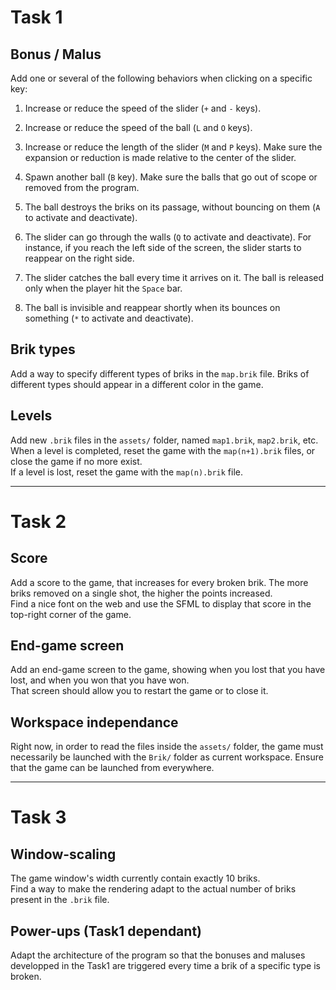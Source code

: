 # Task 1

## Bonus / Malus

Add one or several of the following behaviors when clicking on a specific key:

1. Increase or reduce the speed of the slider (`+` and `-` keys).

2. Increase or reduce the speed of the ball (`L` and `O` keys).

3. Increase or reduce the length of the slider (`M` and `P` keys).
Make sure the expansion or reduction is made relative to the center of the slider.

4. Spawn another ball (`B` key).
Make sure the balls that go out of scope or removed from the program.

5. The ball destroys the briks on its passage, without bouncing on them (`A` to activate and deactivate).

6. The slider can go through the walls (`Q` to activate and deactivate).
For instance, if you reach the left side of the screen, the slider starts to reappear on the right side.

7. The slider catches the ball every time it arrives on it.
The ball is released only when the player hit the `Space` bar.

8. The ball is invisible and reappear shortly when its bounces on something (`*` to activate and deactivate).

## Brik types

Add a way to specify different types of briks in the `map.brik` file.
Briks of different types should appear in a different color in the game.

## Levels

Add new `.brik` files in the `assets/` folder, named `map1.brik`, `map2.brik`, etc.\
When a level is completed, reset the game with the `map(n+1).brik` files, or close the game if no more exist.\
If a level is lost, reset the game with the `map(n).brik` file.

---

# Task 2

## Score

Add a score to the game, that increases for every broken brik.
The more briks removed on a single shot, the higher the points increased.\
Find a nice font on the web and use the SFML to display that score in the top-right corner of the game.

## End-game screen

Add an end-game screen to the game, showing when you lost that you have lost, and when you won that you have won.\
That screen should allow you to restart the game or to close it.

## Workspace independance

Right now, in order to read the files inside the `assets/` folder, the game must necessarily be launched with the `Brik/` folder as current workspace.
Ensure that the game can be launched from everywhere.

---

# Task 3

## Window-scaling

The game window's width currently contain exactly 10 briks.\
Find a way to make the rendering adapt to the actual number of briks present in the `.brik` file. 

## Power-ups (Task1 dependant)

Adapt the architecture of the program so that the bonuses and maluses developped in the Task1 are triggered every time a brik of a specific type is broken.

